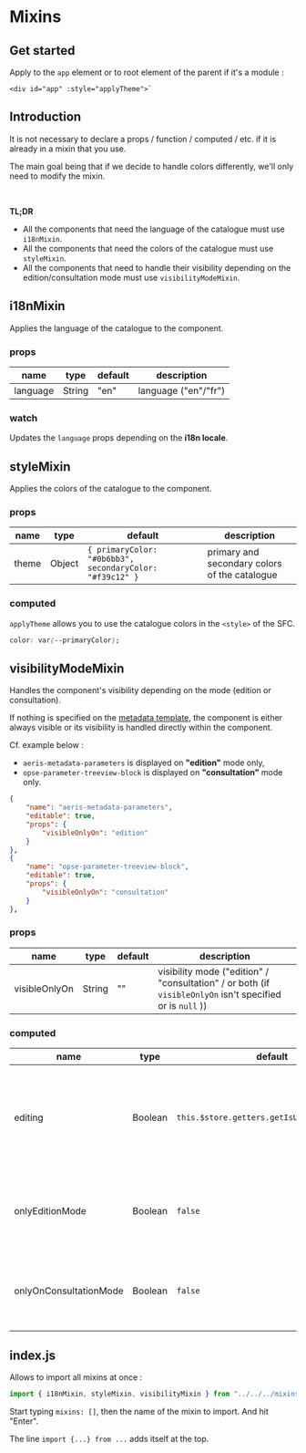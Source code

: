 # Mixins

## Get started

Apply to the `app` element or to root element of the parent if it's a module : 

```vue
<div id="app" :style="applyTheme">` 
```

## Introduction

It is not necessary to declare a props / function / computed / etc. if it is already in a mixin that you use.

The main goal being that if we decide to handle colors differently, we'll only need to modify the mixin.

<br/>

**<Badge text="important" type="warning"/>**

**TL;DR**

- All the components that need the language of the catalogue must use `i18nMixin`.
- All the components that need the colors of the catalogue must use `styleMixin`.
- All the components that need to handle their visibility depending on the edition/consultation mode must use `visibilityModeMixin`.

## i18nMixin

Applies the language of the catalogue to the component.

### props

| name     | type   | default | description          |
| -------- | ------ | ------- | -------------------- |
| language | String | "en"    | language ("en"/"fr") |

### watch

Updates the `language` props depending on the **i18n locale**.

## styleMixin

Applies the colors of the catalogue to the component.

### props

| name  | type   | default                                                  | description                                   |
| ----- | ------ | -------------------------------------------------------- | --------------------------------------------- |
| theme | Object | `{ primaryColor: "#0b6bb3", secondaryColor: "#f39c12" }` | primary and secondary colors of the catalogue |

### computed

`applyTheme` allows you to use the catalogue colors in the `<style>` of the SFC.

```css
color: var(--primaryColor);
```

## visibilityModeMixin

Handles the component's visibility depending on the mode (edition or consultation).

If nothing is specified on the [metadata template](https://services.sedoo.fr/metadatatemplate/swagger-ui.html), the component is either always visible or its visibility is handled directly within the component.

Cf. example below :

- `aeris-metadata-parameters` is displayed on **"edition"** mode only,
- `opse-parameter-treeview-block` is displayed on **"consultation"** mode only.

```json
{
    "name": "aeris-metadata-parameters",
    "editable": true,
    "props": {
        "visibleOnlyOn": "edition"
    }
},
{
    "name": "opse-parameter-treeview-block",
    "editable": true,
    "props": {
        "visibleOnlyOn": "consultation"
    }
},
```

### props

| name          | type   | default | description                                                                                               |
| ------------- | ------ | ------- | --------------------------------------------------------------------------------------------------------- |
| visibleOnlyOn | String | ""      | visibility mode ("edition" / "consultation" / or both (if `visibleOnlyOn` isn't specified or is `null` )) |

### computed

| name                   | type    | default                                     | description                                                                                                              |
| ---------------------- | ------- | ------------------------------------------- | ------------------------------------------------------------------------------------------------------------------------ |
| editing                | Boolean | `this.$store.getters.getIsUserEditingSheet` | Retrieved from the catalogue store. `true` if the user is in edition mode ; `false` if the user is in consultation mode. |
| onlyEditionMode        | Boolean | `false`                                     | `true` if the prop `visibleOnlyOn: "edition"` is specified in the template and if `editing` is `true`                    |
| onlyOnConsultationMode | Boolean | `false`                                     | `true` if the prop `visibleOnlyOn: "consultation"` is specified in the template and if `editing` is `false`              |

## index.js

Allows to import all mixins at once : 

```js
import { i18nMixin, styleMixin, visibilityMixin } from "../../../mixins";
```

**<Badge text="Shortcut in Codium" type="success"/>**

Start typing `mixins: []`, then the name of the mixin to import. And hit "Enter".

The line `import {...} from ...` adds itself at the top.